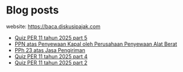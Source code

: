 # Blog posts

website: https://baca.diskusipajak.com

<!-- BLOG-POST-LIST:START -->
- [Quiz PER 11 tahun 2025 part 5](https://baca.diskusipajak.com/quiz-per-11-tahun-2025-part-5/)
- [PPN atas Penyewaan Kapal oleh Perusahaan Penyewaan Alat Berat](https://baca.diskusipajak.com/ppn-atas-penyewaan-kapal-oleh-perusahaan-penyewaan-alat-berat/)
- [PPh 23 atas Jasa Pengiriman](https://baca.diskusipajak.com/pph-23-atas-jasa-pengiriman/)
- [Quiz PER 11 tahun 2025 part 4](https://baca.diskusipajak.com/quiz-per-11-tahun-2025-part-4/)
- [Quiz PER 11 tahun 2025 part 2](https://baca.diskusipajak.com/quiz-per-11-tahun-2025-part-2/)
<!-- BLOG-POST-LIST:END -->

<!--
**kelaspajak/kelaspajak** is a ✨ _special_ ✨ repository because its `README.md` (this file) appears on your GitHub profile.

Here are some ideas to get you started:

- 🔭 I’m currently working on ...
- 🌱 I’m currently learning ...
- 👯 I’m looking to collaborate on ...
- 🤔 I’m looking for help with ...
- 💬 Ask me about ...
- 📫 How to reach me: ...
- 😄 Pronouns: ...
- ⚡ Fun fact: ...
-->
